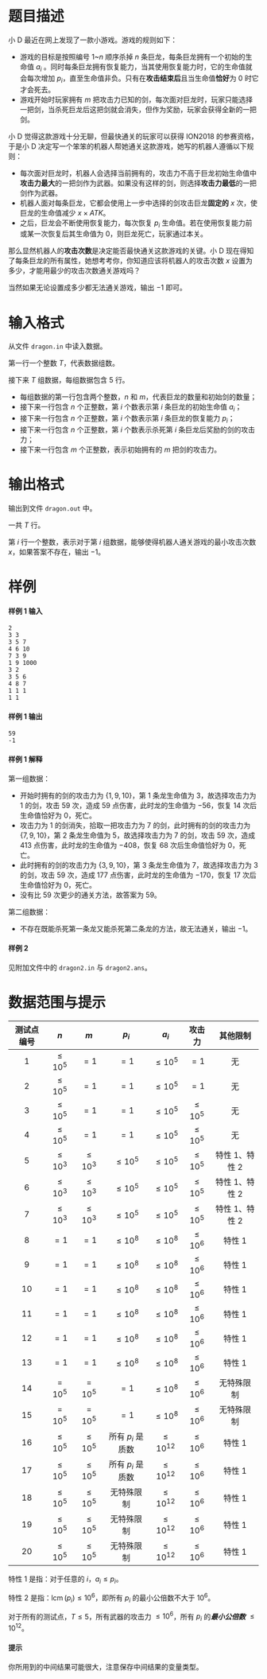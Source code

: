 
# 题目描述

小 D 最近在网上发现了一款小游戏。游戏的规则如下：
* 游戏的目标是按照编号 $1$~$n$ 顺序杀掉 $n$ 条巨龙，每条巨龙拥有一个初始的生命值 $a_i$ 。同时每条巨龙拥有恢复能力，当其使用恢复能力时，它的生命值就会每次增加 $p_i$，直至生命值非负。只有在**攻击结束后**且当生命值**恰好**为 $0$ 时它才会死去。
* 游戏开始时玩家拥有 $m$ 把攻击力已知的剑，每次面对巨龙时，玩家只能选择一把剑，当杀死巨龙后这把剑就会消失，但作为奖励，玩家会获得全新的一把剑。

小 D 觉得这款游戏十分无聊，但最快通关的玩家可以获得 ION2018 的参赛资格， 于是小 D 决定写一个笨笨的机器人帮她通关这款游戏，她写的机器人遵循以下规则：
* 每次面对巨龙时，机器人会选择当前拥有的，攻击力不高于巨龙初始生命值中**攻击力最大**的一把剑作为武器。如果没有这样的剑，则选择**攻击力最低**的一把剑作为武器。
* 机器人面对每条巨龙，它都会使用上一步中选择的剑攻击巨龙**固定的** $x$ 次，使巨龙的生命值减少 $x \times ATK$。
* 之后，巨龙会不断使用恢复能力，每次恢复 $p_i$ 生命值。若在使用恢复能力前或某一次恢复后其生命值为 $0$，则巨龙死亡，玩家通过本关。

那么显然机器人的**攻击次数**是决定能否最快通关这款游戏的关键。小 D 现在得知了每条巨龙的所有属性，她想考考你，你知道应该将机器人的攻击次数 $x$ 设置为多少，才能用最少的攻击次数通关游戏吗？

当然如果无论设置成多少都无法通关游戏，输出 $-1$ 即可。

# 输入格式

从文件 `dragon.in` 中读入数据。

第一行一个整数 $T$，代表数据组数。

接下来 $T$ 组数据，每组数据包含 $5$ 行。
* 每组数据的第一行包含两个整数，$n$ 和 $m$，代表巨龙的数量和初始剑的数量；
* 接下来一行包含 $n$ 个正整数，第 $i$ 个数表示第 $i$ 条巨龙的初始生命值 $a_i$；
* 接下来一行包含 $n$ 个正整数，第 $i$ 个数表示第 $i$ 条巨龙的恢复能力 $p_i$；
* 接下来一行包含 $n$ 个正整数，第 $i$ 个数表示杀死第 $i$ 条巨龙后奖励的剑的攻击力；
* 接下来一行包含 $m$ 个正整数，表示初始拥有的 $m$ 把剑的攻击力。


# 输出格式

输出到文件 `dragon.out` 中。

一共 $T$ 行。

第 $i$ 行一个整数，表示对于第 $i$ 组数据，能够使得机器人通关游戏的最小攻击次数 $x$，如果答案不存在，输出 $-1$。

# 样例

#### 样例 1 输入
```plain
2
3 3
3 5 7
4 6 10
7 3 9
1 9 1000
3 2
3 5 6
4 8 7
1 1 1
1 1
```

#### 样例 1 输出
```plain
59
-1
```

#### 样例 1 解释
第一组数据：
* 开始时拥有的剑的攻击力为 $\{1,9,10\}$，第 $1$ 条龙生命值为 $3$，故选择攻击力为 $1$ 的剑，攻击 $59$ 次，造成 $59$ 点伤害，此时龙的生命值为 $-56$，恢复 $14$ 次后生命值恰好为 $0$，死亡。
* 攻击力为 $1$ 的剑消失，拾取一把攻击力为 $7$ 的剑，此时拥有的剑的攻击力为 $\{7,9,10\}$，第 $2$ 条龙生命值为 $5$，故选择攻击力为 $7$ 的剑，攻击 $59$ 次，造成 $413$ 点伤害，此时龙的生命值为 $-408$，恢复 $68$ 次后生命值恰好为 $0$，死亡。
* 此时拥有的剑的攻击力为 $\{3,9,10\}$，第 $3$ 条龙生命值为 $7$，故选择攻击力为 $3$ 的剑，攻击 $59$ 次，造成 $177$ 点伤害，此时龙的生命值为 $-170$，恢复 $17$ 次后生命值恰好为 $0$，死亡。
* 没有比 $59$ 次更少的通关方法，故答案为 $59$。

第二组数据：
* 不存在既能杀死第一条龙又能杀死第二条龙的方法，故无法通关，输出 $-1$。

#### 样例 2
见附加文件中的 `dragon2.in` 与 `dragon2.ans`。

# 数据范围与提示

| 测试点编号 | $n$ | $m$ | $p_i$ | $a_i$ | 攻击力 | 其他限制 |
| :-: | :-: | :-: | :-: | :-: | :-: | :-: |
| 1 | $\le 10^5$ | $=1$ | $=1$ | $\le 10^5$ | $=1$ | 无 |
| 2 | $\le 10^5$ | $=1$ | $=1$ | $\le 10^5$ | $=1$ | 无 |
| 3 | $\le 10^5$ | $=1$ | $=1$ | $\le 10^5$ | $\le 10^5$ | 无 |
| 4 | $\le 10^5$ | $=1$ | $=1$ | $\le 10^5$ | $\le 10^5$ | 无 |
| 5 | $\le 10^3$ | $\le 10^3$ | $\le 10^5$ | $\le 10^5$ | $\le 10^5$ | 特性 1、特性 2 |
| 6 | $\le 10^3$ | $\le 10^3$ | $\le 10^5$ | $\le 10^5$ | $\le 10^5$ | 特性 1、特性 2 |
| 7 | $\le 10^3$ | $\le 10^3$ | $\le 10^5$ | $\le 10^5$ | $\le 10^5$ | 特性 1、特性 2 |
| 8 | $=1$ | $=1$ | $\le 10^8$ | $\le 10^8$ | $\le 10^6$ | 特性 1 |
| 9 | $=1$ | $=1$ | $\le 10^8$ | $\le 10^8$ | $\le 10^6$ | 特性 1 |
| 10 | $=1$ | $=1$ | $\le 10^8$ | $\le 10^8$ | $\le 10^6$ | 特性 1 |
| 11 | $=1$ | $=1$ | $\le 10^8$ | $\le 10^8$ | $\le 10^6$ | 特性 1 |
| 12 | $=1$ | $=1$ | $\le 10^8$ | $\le 10^8$ | $\le 10^6$ | 特性 1 |
| 13 | $=1$ | $=1$ | $\le 10^8$ | $\le 10^8$ | $\le 10^6$ | 特性 1 |
| 14 | $=10^5$ | $=10^5$ | $=1$ | $\le 10^8$ | $\le 10^6$ | 无特殊限制 |
| 15 | $=10^5$ | $=10^5$ | $=1$ | $\le 10^8$ | $\le 10^6$ | 无特殊限制 |
| 16 | $\le 10^5$ | $\le 10^5$ | 所有 $p_i$ 是质数 | $\le 10^{12}$ | $\le 10^6$ | 特性 1 |
| 17 | $\le 10^5$ | $\le 10^5$ | 所有 $p_i$ 是质数 | $\le 10^{12}$ | $\le 10^6$ | 特性 1 |
| 18 | $\le 10^5$ | $\le 10^5$ | 无特殊限制 | $\le 10^{12}$ | $\le 10^6$ | 特性 1 |
| 19 | $\le 10^5$ | $\le 10^5$ | 无特殊限制 | $\le 10^{12}$ | $\le 10^6$ | 特性 1 |
| 20 | $\le 10^5$ | $\le 10^5$ | 无特殊限制 | $\le 10^{12}$ | $\le 10^6$ | 特性 1 |

特性 1 是指：对于任意的 $i$，$a_i \le p_i$。

特性 2 是指：$\operatorname{lcm}(p_i) \le 10^6$，即所有 $p_i$ 的最小公倍数不大于 $10^6$。

对于所有的测试点，$T \le 5$，所有武器的攻击力 $\le 10^6$，所有 $p_i$ 的***最小公倍数*** $\le 10^{12}$。

#### 提示
你所用到的中间结果可能很大，注意保存中间结果的变量类型。


